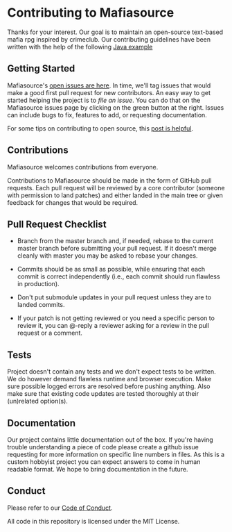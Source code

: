 # Contributing to Mafiasource

Thanks for your interest. Our goal is to maintain an open-source text-based mafia rpg inspired by crimeclub. Our contributing guidelines have been written with the help of the following [Java example](https://alvinalexander.com/java/jwarehouse/deeplearning4j/CONTRIBUTING.md.shtml)

## Getting Started

Mafiasource's [open issues are here](https://github.com/Mafiasource/Mafiasource/issues). In time, we'll tag issues that would make a good first pull request for new contributors. An easy way to get started helping the project is to *file an issue*. You can do that on the Mafiasource issues page by clicking on the green button at the right. Issues can include bugs to fix, features to add, or requesting documentation. 

For some tips on contributing to open source, this [post is helpful](http://blog.smartbear.com/programming/14-ways-to-contribute-to-open-source-without-being-a-programming-genius-or-a-rock-star/).

## Contributions

Mafiasource welcomes contributions from everyone.

Contributions to Mafiasource should be made in the form of GitHub pull requests. Each pull request will
be reviewed by a core contributor (someone with permission to land patches) and either landed in the
main tree or given feedback for changes that would be required.

## Pull Request Checklist

- Branch from the master branch and, if needed, rebase to the current master
  branch before submitting your pull request. If it doesn't merge cleanly with
  master you may be asked to rebase your changes.

- Commits should be as small as possible, while ensuring that each commit is
  correct independently (i.e., each commit should run flawless in production). 

- Don't put submodule updates in your pull request unless they are to landed
  commits.

- If your patch is not getting reviewed or you need a specific person to review
  it, you can @-reply a reviewer asking for a review in the pull request or a
  comment.

## Tests

Project doesn't contain any tests and we don't expect tests to be written. We do however demand flawless
runtime and browser execution. Make sure possible logged errors are resolved before pushing anything.
Also make sure that existing code updates are tested thoroughly at their (un)related option(s).

## Documentation

Our project contains little documentation out of the box. If you're having trouble understanding a piece
of code please create a github issue requesting for more information on specific line numbers in files.
As this is a custom hobbyist project you can expect answers to come in human readable format. We hope to
bring documentation in the future.

## Conduct

Please refer to our [Code of Conduct](/CODE_OF_CONDUCT.md).

All code in this repository is licensed under the MIT License.
